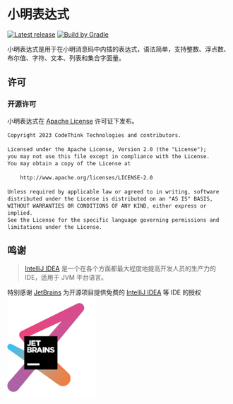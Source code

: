 # 小明表达式

[![Latest release](https://img.shields.io/github/release/codethink-cn/xiaoming-expression.svg)](https://github.com/codethink-cn/xiaoming-expression/releases/latest)
[![Build by Gradle](https://img.shields.io/badge/Build%20by-Gradle-06A0CE?logo=Gradle&labelColor=02303A)](https://gradle.org/?from=xiaoming-expression)

小明表达式是用于在小明消息码中内插的表达式，语法简单，支持整数、浮点数、布尔值、字符、文本、列表和集合字面量。

## 许可

### 开源许可

小明表达式在 [Apache License](https://www.apache.org/licenses/LICENSE-2.0) 许可证下发布。

```
Copyright 2023 CodeThink Technologies and contributors.

Licensed under the Apache License, Version 2.0 (the "License");
you may not use this file except in compliance with the License.
You may obtain a copy of the License at

    http://www.apache.org/licenses/LICENSE-2.0

Unless required by applicable law or agreed to in writing, software
distributed under the License is distributed on an "AS IS" BASIS,
WITHOUT WARRANTIES OR CONDITIONS OF ANY KIND, either express or implied.
See the License for the specific language governing permissions and
limitations under the License.
```

## 鸣谢

> [IntelliJ IDEA](https://zh.wikipedia.org/zh-hans/IntelliJ_IDEA) 是一个在各个方面都最大程度地提高开发人员的生产力的 IDE，适用于 JVM 平台语言。

特别感谢 [JetBrains](https://www.jetbrains.com/?from=xiaoming-expression) 为开源项目提供免费的 [IntelliJ IDEA](https://www.jetbrains.com/idea/?from=xiaoming-expression) 等 IDE 的授权  
[<img src=".github/icons/jetbrains.png" width="200"/>](https://www.jetbrains.com/?from=xiaoming-expression)